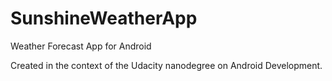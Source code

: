# SunshineWeatherApp
Weather Forecast App for Android

Created in the context of the Udacity nanodegree on Android Development.
